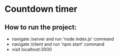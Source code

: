 # Countdown timer

## How to run the project:
- navigate /server and run 'node index.js' command
- navigate /client and run 'npm start' command
- visit localhost:3000